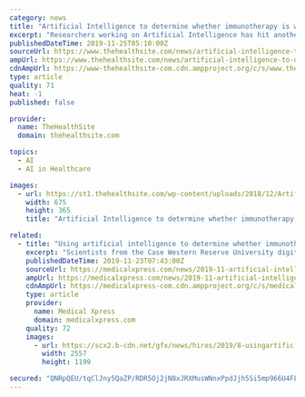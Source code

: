 ```yaml
---
category: news
title: "Artificial Intelligence to determine whether immunotherapy is working or not"
excerpt: "Researchers working on Artificial Intelligence has hit another milestone as they have ... lab would help oncologists know which patients would actually benefit from the therapy, and who would not. “Even though immunotherapy has changed the entire ..."
publishedDateTime: 2019-11-25T05:10:00Z
sourceUrl: https://www.thehealthsite.com/news/artificial-intelligence-to-determine-whether-immunotherapy-is-working-or-not-714476/
ampUrl: https://www.thehealthsite.com/news/artificial-intelligence-to-determine-whether-immunotherapy-is-working-or-not-714476/amp/
cdnAmpUrl: https://www-thehealthsite-com.cdn.ampproject.org/c/s/www.thehealthsite.com/news/artificial-intelligence-to-determine-whether-immunotherapy-is-working-or-not-714476/amp/
type: article
quality: 71
heat: -1
published: false

provider:
  name: TheHealthSite
  domain: thehealthsite.com

topics:
  - AI
  - AI in Healthcare

images:
  - url: https://st1.thehealthsite.com/wp-content/uploads/2018/12/Artificial-intelligence.jpg
    width: 675
    height: 365
    title: "Artificial Intelligence to determine whether immunotherapy is working or not"

related:
  - title: "Using artificial intelligence to determine whether immunotherapy is working"
    excerpt: "Scientists from the Case Western Reserve University digital imaging lab, already pioneering the use of Artificial Intelligence (AI ... know which patients would actually benefit from the therapy, and who would not. \"Even though immunotherapy has changed ..."
    publishedDateTime: 2019-11-23T07:43:00Z
    sourceUrl: https://medicalxpress.com/news/2019-11-artificial-intelligence-immunotherapy.html
    ampUrl: https://medicalxpress.com/news/2019-11-artificial-intelligence-immunotherapy.amp
    cdnAmpUrl: https://medicalxpress-com.cdn.ampproject.org/c/s/medicalxpress.com/news/2019-11-artificial-intelligence-immunotherapy.amp
    type: article
    provider:
      name: Medical Xpress
      domain: medicalxpress.com
    quality: 72
    images:
      - url: https://scx2.b-cdn.net/gfx/news/hires/2019/8-usingartific.jpg
        width: 2557
        height: 1199

secured: "QNRpQEU/tqClJny5QaZP/RDR5Oj2jN8xJRXMusWNnxPpdJjh5Si5mp966U4FLhjKESFCxZ54zGo81QsWgbuP8NHZmopY1wsMMHFp+weeDjmUp3mXVNKY0BNIUGfdt7D8KnddCOxloW+zZ89kNlUn/N49K0uBn4doLxW9oyfBSQkspL02fO8tSGDekd+sz2VAXDo3qRi65RFpx3bqV0jpQ9kfyBHQjBRq1j14ioLR9rrBoA6HxMffSh2I+3odX142HFAf9zZXLIP03oQvoKoBbw==;ZH2pDn6fQ35E+zR2juzqBw=="
---
```


